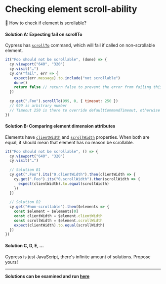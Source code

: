 # Checking element scroll-ability

🤔 How to check if element is scrollable?

#### Solution A: Expecting fail on scrollTo

Cypress has [`scrollTo`](https://docs.cypress.io/api/commands/scrollto.html) command, which will fail if called on non-scrollable element.

```js
it("Foo should not be scrollable", (done) => {
  cy.viewport("640", "320")
  cy.visit("…")
  cy.on("fail", err => {
    expect(err.message).to.include("not scrollable")
    done()
    return false // return false to prevent the error from failing this test
  })
  
  cy.get(".Foo").scrollTo(999, 0, { timeout: 250 })
  // 999 is arbitrary number
  // Timeout 250 is there to override defaultCommandTimeout, otherwise test would take much longer
})
```

#### Solution B: Comparing element dimension attributes

Elements have
[`clientWidth`](https://developer.mozilla.org/en-US/docs/Web/API/Element/clientWidth) and 
[`scrollWidth`](https://developer.mozilla.org/en-US/docs/Web/API/Element/scrollWidth) properties.
When both are equal, it should mean that element has no reason be scrollable. 

```js
it("Foo should not be scrollable", () => {
  cy.viewport("640", "320")
  cy.visit("…")
  
  // Solution B1
  cy.get(".Foo").its("0.clientWidth").then(clientWidth => {
    cy.get(".Foo").its("0.scrollWidth").then(scrollWidth => {
      expect(clientWidth).to.equal(scrollWidth)
    })
  })
  
  // Solution B2
  cy.get("#non-scrollable").then($elements => {
    const $element = $elements[0]
    const clientWidth = $element.clientWidth
    const scrollWidth = $element.scrollWidth
    expect(clientWidth).to.equal(scrollWidth)
  })
})
```

#### Solution C, D, E, ...

Cypress is just JavaScript, there's infinite amount of solutions. Propose yours!

---

**Solutions can be examined and run [here](https://github.com/Strajk/QA-Academy/tree/master/stories/scrollability)**


